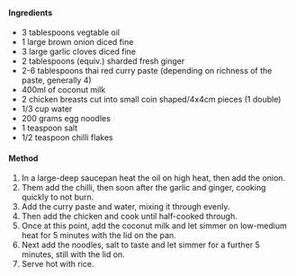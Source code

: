 #### Ingredients

* 3 tablespoons vegtable oil
* 1 large brown onion diced fine
* 3 large garlic cloves diced fine
* 2 tablespoons (equiv.) sharded fresh ginger
* 2-6 tablespoons thai red curry paste (depending on richness of the paste, generally 4)
* 400ml of coconut milk
* 2 chicken breasts cut into small coin shaped/4x4cm pieces (1 double)
* 1/3 cup water
* 200 grams egg noodles
* 1 teaspoon salt
* 1/2 teaspoon chilli flakes

#### Method

1. In a large-deep saucepan heat the oil on high heat, then add the onion.
1. Them add the chilli, then soon after the garlic and ginger, cooking quickly to not burn.
1. Add the curry paste and water, mixing it through evenly.
1. Then add the chicken and cook until half-cooked through.
1. Once at this point, add the coconut milk and let simmer on low-medium heat for 5 minutes with the lid on the pan.
1. Next add the noodles, salt to taste and let simmer for a further 5 minutes, still with the lid on.
1. Serve hot with rice.
